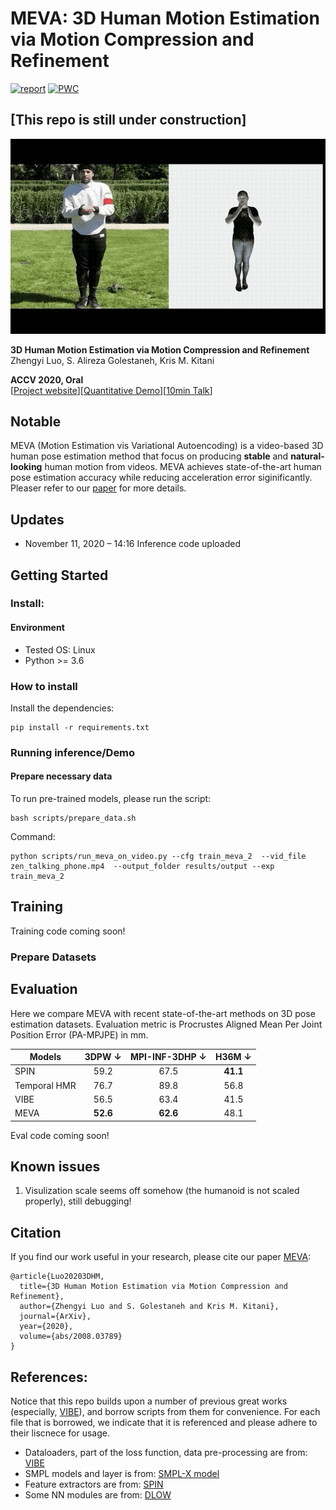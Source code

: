 # MEVA: 3D Human Motion Estimation via Motion Compression and Refinement 


[![report](https://img.shields.io/badge/arxiv-report-red)](https://arxiv.org/abs/2008.03789)
[![PWC](https://img.shields.io/endpoint.svg?url=https://paperswithcode.com/badge/3d-human-motion-estimation-via-motion/3d-human-pose-estimation-on-3dpw)](https://paperswithcode.com/sota/3d-human-pose-estimation-on-3dpw?p=3d-human-motion-estimation-via-motion)

[This repo is still under construction]
---



<div float="center">
  <img src="media/meva_teaser.gif" />
</div>



**3D Human Motion Estimation via Motion Compression and Refinement**
Zhengyi Luo, S. Alireza Golestaneh, Kris M. Kitani

**ACCV 2020, Oral**  
[[Project website](https://zhengyiluo.github.io/projects/meva/)][[Quantitative Demo](https://youtu.be/YBb9NDz3ngM)][[10min Talk](https://youtu.be/-TN3NRpCEc0)]


## Notable

MEVA (Motion Estimation vis Variational Autoencoding) is a video-based 3D human pose estimation method that focus on producing **stable** and **natural-looking** human motion from videos. MEVA achieves state-of-the-art human pose estimation accuracy while reducing acceleration error siginificantly. Pleaser refer to our [paper](https://arxiv.org/abs/2008.03789) for more details.  



## Updates
- November 11, 2020 – 14:16 Inference code uploaded

## Getting Started

### Install:
#### Environment
- Tested OS: Linux
- Python >= 3.6

### How to install
Install the dependencies:
```
pip install -r requirements.txt
```

### Running inference/Demo

#### Prepare necessary data
To run pre-trained models, please run the script:
```
bash scripts/prepare_data.sh
```

Command:

```
python scripts/run_meva_on_video.py --cfg train_meva_2  --vid_file zen_talking_phone.mp4  --output_folder results/output --exp train_meva_2
```

## Training 

Training code coming soon!

### Prepare Datasets


## Evaluation

Here we compare MEVA with recent state-of-the-art methods on 3D pose estimation datasets. Evaluation metric is
Procrustes Aligned Mean Per Joint Position Error (PA-MPJPE) in mm.

| Models         | 3DPW &#8595; | MPI-INF-3DHP &#8595; | H36M &#8595; |
|----------------|:----:|:------------:|:----:|
| SPIN           | 59.2 |     67.5     | **41.1** |
| Temporal HMR   | 76.7 |     89.8     | 56.8 |
| VIBE           | 56.5 |     63.4     | 41.5 |
| MEVA           | **52.6** |     **62.6**     | 48.1 |

Eval code coming soon!

## Known issues
1. Visulization scale seems off somehow (the humanoid is not scaled properly), still debugging!


## Citation
If you find our work useful in your research, please cite our paper [MEVA](https://arxiv.org/abs/2008.03789):
```
@article{Luo20203DHM,
  title={3D Human Motion Estimation via Motion Compression and Refinement},
  author={Zhengyi Luo and S. Golestaneh and Kris M. Kitani},
  journal={ArXiv},
  year={2020},
  volume={abs/2008.03789}
}
```


## References:
Notice that this repo builds upon a number of previous great works (especially, [VIBE](https://github.com/mkocabas/VIBE)), and borrow scripts from them for convenience. For each file that is borrowed, we indicate that it is referenced and please adhere to their liscnece for usage. 

- Dataloaders, part of the loss function, data pre-processing are from: [VIBE](https://github.com/mkocabas/VIBE) 
- SMPL models and layer is from: [SMPL-X model](https://github.com/vchoutas/smplx)
- Feature extractors are from: [SPIN](https://github.com/nkolot/SPIN)
- Some NN modules are from: [DLOW](https://github.com/Khrylx/DLow)